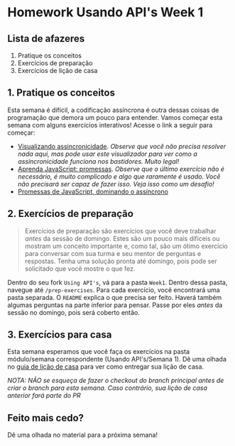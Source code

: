 # Homework Usando API's Week 1

## **Lista de afazeres**

1. Pratique os conceitos
2. Exercícios de preparação
3. Exercícios de lição de casa

## **1. Pratique os conceitos**

Esta semana é difícil, a codificação assíncrona é outra dessas coisas de programação que demora um pouco para entender. Vamos começar esta semana com alguns exercícios interativos! Acesse o link a seguir para começar:

- [Visualizando assincronicidade](https://www.jsv9000.app/). _Observe que você não precisa resolver nada aqui, mas pode usar este visualizador para ver como a assincronicidade funciona nos bastidores. Muito legal!_
- [Aprenda JavaScript: promessas](https://www.codecademy.com/learn/learn-intermediate-javascript/modules/javascript-promises). _Observe que o último exercício não é necessário, é muito complicado e algo que raramente é usado. Você não precisará ser capaz de fazer isso. Veja isso como um desafio!_
- [Promessas de JavaScript, dominando o assíncrono](https://www.codingame.com/playgrounds/347/javascript-promises-mastering-the-asynchronous/what-is-asynchronous-in-javascript)

## **2. Exercícios de preparação**

> Exercícios de preparação são exercícios que você deve trabalhar _antes_ da sessão de domingo. Estes são um pouco mais difíceis ou mostram um conceito importante e, como tal, são um ótimo exercício para conversar com sua turma e seu mentor de perguntas e respostas. Tenha uma solução pronta até domingo, pois pode ser solicitado que você mostre o que fez.

Dentro do seu fork `Using API's`, vá para a pasta `Week1`. Dentro dessa pasta, navegue até `/prep-exercises`. Para cada exercício, você encontrará uma pasta separada. O `README` explica o que precisa ser feito. Haverá também algumas perguntas na parte inferior para pensar. Passe por eles _antes_ da sessão no domingo, pois será coberto então.

## **3. Exercícios para casa**

Esta semana esperamos que você faça os exercícios na pasta módulo/semana correspondente (Usando API's/Semana 1). Dê uma olhada no [guia de lição de casa](https://github.com/HackYourFuture/UsingAPIs/blob/main/homework-handin-guide.md) para ver como entregar sua lição de casa.

*NOTA: NÃO se esqueça de fazer o checkout do branch principal antes de criar o branch para esta semana. Caso contrário, sua lição de casa anterior fará parte do PR*

## Feito mais cedo?

Dê uma olhada no material para a próxima semana!

